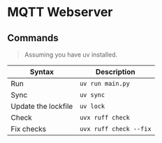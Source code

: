 # MQTT Webserver

## Commands

> Assuming you have uv installed.

| Syntax | Description |
| ----------- | ----------- |
| Run | `uv run main.py`|
| Sync | `uv sync` |
| Update the lockfile | `uv lock`|
| Check | `uvx ruff check` |
| Fix checks | `uvx ruff check --fix` |
